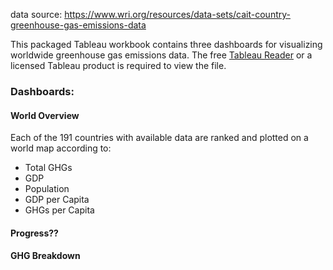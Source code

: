 data source: https://www.wri.org/resources/data-sets/cait-country-greenhouse-gas-emissions-data

This packaged Tableau workbook contains three dashboards for visualizing worldwide greenhouse gas emissions data. The free [Tableau Reader](https://www.tableau.com/products/reader) or a licensed Tableau product is required to view the file.

### Dashboards:
#### World Overview
Each of the 191 countries with available data are ranked and plotted on a world map according to:
* Total GHGs
* GDP
* Population
* GDP per Capita
* GHGs per Capita


#### Progress??
#### GHG Breakdown
